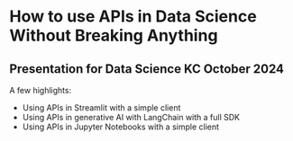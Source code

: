 # How to use APIs in Data Science Without Breaking Anything
## Presentation for Data Science KC October 2024

A few highlights:

* Using APIs in Streamlit with a simple client
* Using APIs in generative AI with LangChain with a full SDK
* Using APIs in Jupyter Notebooks with a simple client
